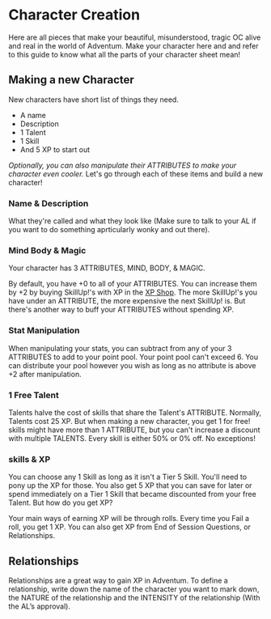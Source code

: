 # Character Creation

Here are all pieces that make your beautiful, misunderstood, tragic OC alive and real in the world of Adventum. Make your character here and and refer to this guide to know what all the parts of your character sheet mean!

## Making a new Character

New characters have short list of things they need.
- A name
- Description
- 1 Talent
- 1 Skill
- And 5 XP to start out

*Optionally, you can also manipulate their ATTRIBUTES to make your character even cooler.*
Let's go through each of these items and build a new character!

### Name & Description

What they're called and what they look like (Make sure to talk to your AL if you want to do something aprticularly wonky and out there).

### Mind Body & Magic

Your character has 3 ATTRIBUTES, MIND, BODY, & MAGIC.

By default, you have +0 to all of your ATTRIBUTES. You can increase them by +2 by buying SkillUp!'s with XP in the [XP Shop](/xp-shop). The more SkillUp!'s you have under an ATTRIBUTE, the more expensive the next SkillUp! is. But there's another way to buff your ATTRIBUTES without spending XP.

### Stat Manipulation

When manipulating your stats, you can subtract from any of your 3 ATTRIBUTES to add to your point pool. Your point pool can't exceed 6. You can distribute your pool however you wish as long as no attribute is above +2 after manipulation.

### 1 Free Talent

Talents halve the cost of skills that share the Talent's ATTRIBUTE. Normally, Talents cost 25 XP. But when making a new character, you get 1 for free! skills might have more than 1 ATTRIBUTE, but you can't increase a discount with multiple TALENTS. Every skill is either 50% or 0% off. No exceptions!

### skills & XP

You can choose any 1 Skill as long as it isn't a Tier 5 Skill. You'll need to pony up the XP for those. You also get 5 XP that you can save for later or spend immediately on a Tier 1 Skill that became discounted from your free Talent. But how do you get XP?

Your main ways of earning XP will be through rolls. Every time you Fail a roll, you get 1 XP. You can also get XP from End of Session Questions, or Relationships.

## Relationships

Relationships are a great way to gain XP in Adventum. To define a relationship, write down the name of the character you want to mark down, the NATURE of the relationship and the INTENSITY of the relationship (With the AL’s approval).
